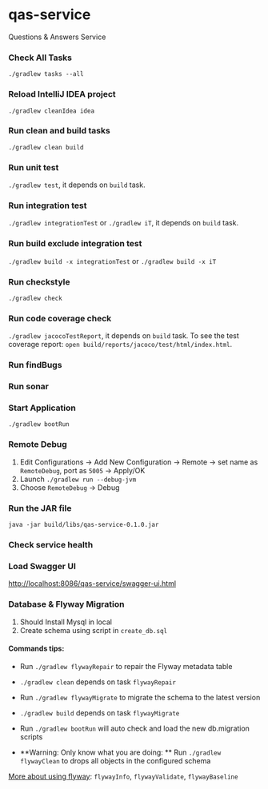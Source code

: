 # qas-service
Questions &amp; Answers Service

### Check All Tasks
`./gradlew tasks --all`

### Reload IntelliJ IDEA project
`./gradlew cleanIdea idea`

### Run clean and build tasks
`./gradlew clean build`

### Run unit test
`./gradlew test`, it depends on `build` task.

### Run integration test
`./gradlew integrationTest` or `./gradlew iT`, it depends on `build` task.

### Run build exclude integration test
`./gradlew build -x integrationTest` or `./gradlew build -x iT`

### Run checkstyle
`./gradlew check`

### Run code coverage check
`./gradlew jacocoTestReport`, it depends on `build` task.
To see the test coverage report: `open build/reports/jacoco/test/html/index.html`.

### Run findBugs


### Run sonar


### Start Application
`./gradlew bootRun`

### Remote Debug
1. Edit Configurations -> Add New Configuration -> Remote -> set name as `RemoteDebug`, port as `5005` -> Apply/OK
2. Launch `./gradlew run --debug-jvm`
3. Choose `RemoteDebug` -> Debug

### Run the JAR file
`java -jar build/libs/qas-service-0.1.0.jar`


### Check service health


### Load Swagger UI
[http://localhost:8086/qas-service/swagger-ui.html](http://localhost:8086/qas-service/swagger-ui.html)


### Database & Flyway Migration
1. Should Install Mysql in local
2. Create schema using script in `create_db.sql`

#### Commands tips:
- Run `./gradlew flywayRepair` to repair the Flyway metadata table
- `./gradlew clean` depends on task `flywayRepair`

- Run `./gradlew flywayMigrate` to migrate the schema to the latest version
- `./gradlew build` depends on task `flywayMigrate`

- Run `./gradlew bootRun` will auto check and load the new db.migration scripts

- **Warning: Only know what you are doing: ** Run `./gradlew flywayClean` to drops all objects in the configured schema

[More about using flyway](https://flywaydb.org/documentation/gradle/): `flywayInfo`, `flywayValidate`, `flywayBaseline`



